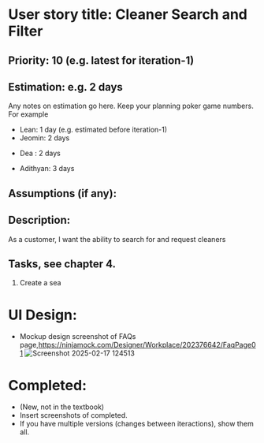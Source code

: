 # User story title: Cleaner Search and Filter

## Priority: 10 (e.g. latest for iteration-1)

## Estimation: e.g. 2 days
Any notes on estimation go here. Keep your planning poker game numbers. For example
* Lean: 1 day (e.g. estimated before iteration-1)
* Jeomin: 2 days
- Dea : 2 days
* Adithyan: 3 days

## Assumptions (if any):

## Description: 
As a customer, I want the ability to search for and request cleaners

## Tasks, see chapter 4.

1. Create a sea


# UI Design:
* Mockup design screenshot of FAQs page,https://ninjamock.com/Designer/Workplace/202376642/FaqPage01
![Screenshot 2025-02-17 124513](https://github.com/user-attachments/assets/5f148f77-275e-457d-8ffa-ffb50886caa3)

# Completed:
* (New, not in the textbook) 
* Insert screenshots of completed. 
* If you have multiple versions (changes between iteractions), show them all.

